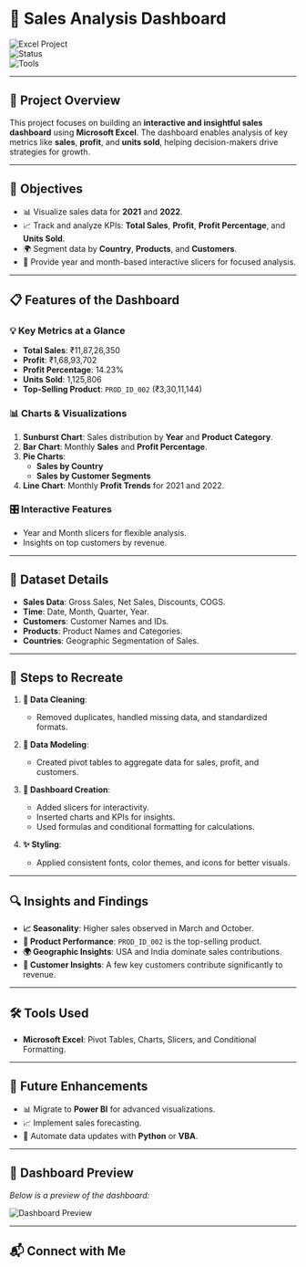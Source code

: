 # 🎯 **Sales Analysis Dashboard**  

![Excel Project](https://img.shields.io/badge/Excel-Dashboard-green?style=for-the-badge&logo=microsoft-excel&logoColor=white)  
![Status](https://img.shields.io/badge/Status-Completed-brightgreen?style=flat-square)  
![Tools](https://img.shields.io/badge/Tools-Excel-blue?style=flat-square)  

---

## 📝 **Project Overview**  
This project focuses on building an **interactive and insightful sales dashboard** using **Microsoft Excel**. The dashboard enables analysis of key metrics like **sales**, **profit**, and **units sold**, helping decision-makers drive strategies for growth.

---

## 🎯 **Objectives**
- 📊 Visualize sales data for **2021** and **2022**.  
- 📈 Track and analyze KPIs: **Total Sales**, **Profit**, **Profit Percentage**, and **Units Sold**.  
- 🌍 Segment data by **Country**, **Products**, and **Customers**.  
- 🔎 Provide year and month-based interactive slicers for focused analysis.

---

## 📋 **Features of the Dashboard**  

### **💡 Key Metrics at a Glance**
- **Total Sales**: ₹11,87,26,350  
- **Profit**: ₹1,68,93,702  
- **Profit Percentage**: 14.23%  
- **Units Sold**: 1,125,806  
- **Top-Selling Product**: `PROD_ID_002` (₹3,30,11,144)  

### **📊 Charts & Visualizations**
1. **Sunburst Chart**: Sales distribution by **Year** and **Product Category**.  
2. **Bar Chart**: Monthly **Sales** and **Profit Percentage**.  
3. **Pie Charts**:  
   - **Sales by Country**  
   - **Sales by Customer Segments**  
4. **Line Chart**: Monthly **Profit Trends** for 2021 and 2022.  

### **🎛️ Interactive Features**
- Year and Month slicers for flexible analysis.  
- Insights on top customers by revenue.  

---

## 📂 **Dataset Details**
- **Sales Data**: Gross Sales, Net Sales, Discounts, COGS.  
- **Time**: Date, Month, Quarter, Year.  
- **Customers**: Customer Names and IDs.  
- **Products**: Product Names and Categories.  
- **Countries**: Geographic Segmentation of Sales.  

---

## 🔧 **Steps to Recreate**  

1. **🧹 Data Cleaning**:  
   - Removed duplicates, handled missing data, and standardized formats.  

2. **🧩 Data Modeling**:  
   - Created pivot tables to aggregate data for sales, profit, and customers.  

3. **🎨 Dashboard Creation**:  
   - Added slicers for interactivity.  
   - Inserted charts and KPIs for insights.  
   - Used formulas and conditional formatting for calculations.  

4. **✨ Styling**:  
   - Applied consistent fonts, color themes, and icons for better visuals.  

---

## 🔍 **Insights and Findings**
- **📈 Seasonality**: Higher sales observed in March and October.  
- **🚀 Product Performance**: `PROD_ID_002` is the top-selling product.  
- **🌍 Geographic Insights**: USA and India dominate sales contributions.  
- **👤 Customer Insights**: A few key customers contribute significantly to revenue.  

---

## 🛠️ **Tools Used**
- **Microsoft Excel**: Pivot Tables, Charts, Slicers, and Conditional Formatting.

---

## 🌟 **Future Enhancements**
- 📊 Migrate to **Power BI** for advanced visualizations.  
- 📈 Implement sales forecasting.  
- 🤖 Automate data updates with **Python** or **VBA**.

---

## 📸 **Dashboard Preview**  
*Below is a preview of the dashboard:*  

![Dashboard Preview](ADD-YOUR-SCREENSHOT-URL-HERE)

---

## 📬 **Connect with Me**  
<!-- - [LinkedIn](https://www.linkedin.com/in/YOUR-LINKEDIN-PROFILE)  
- [GitHub](https://github.com/YOUR-GITHUB-PROFILE)  -->

